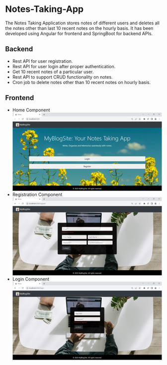 # Notes-Taking-App

The Notes Taking Application stores notes of different users and deletes all the notes other than last 10 recent notes on the hourly basis. It has been developed using Angular for frontend and SpringBoot for backend APIs.

## Backend
<ul>
  <li>Rest API for user registration.</li>
  <li>Rest API for user login  after proper authentication.</li>
  <li>Get 10 recent notes of a particular user.</li>
  <li>Rest API to support CRUD functionality on notes.</li>
  <li>Cron job to delete notes other than 10 recent notes on hourly basis.</li>
</ul>

## Frontend
<ul>
  <li> Home Component
    <img src="./Frontend-Application/src/assets/Screenshot 2023-09-22 162350.png">
  </li>
  <li> Registration Component
    <img src="./Frontend-Application/src/assets/Screenshot 2023-09-22 162452.png">
  </li>
  <li>  Login Component
    <img src="./Frontend-Application/src/assets/Screenshot 2023-09-22 162436.png">
  </li>
</ul>
